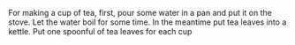 For making a cup of tea, first, pour some water in a pan and put it on the stove. Let the water boil for some time. In the meantime put tea leaves into a kettle. Put one spoonful of tea leaves for each cup